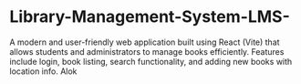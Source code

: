 # Library-Management-System-LMS-
A modern and user-friendly web application built using React (Vite) that allows students and administrators to manage books efficiently. Features include login, book listing, search functionality, and adding new books with location info.
Alok